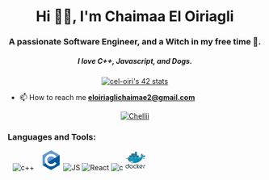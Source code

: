 <h1 align="center"> Hi  🧙‍♀️, I'm Chaimaa El Oiriagli </h1>
<h3 align="center"> A passionate Software Engineer, and a Witch in my free time 🤫.</h3>
<h5 align="center"> I love C++, Javascript, and Dogs. </h5>

<p align="center"><a href="https://profile.intra.42.fr/users/cel-oiri"><img src="https://badge.mediaplus.ma/darkblue/cel-oiri" alt="cel-oiri's 42 stats" /></a></p>

- 📫 How to reach me **eloiriaglichaimae2@gmail.com**

<p align="center"> <a href="https://github.com/ryo-ma/github-profile-trophy"><img src="https://github-profile-trophy.vercel.app/?username=Chellii" alt="Chellii" /></a> </p>

<h3 align="left">Languages and Tools:</h3>

<p align="left"> 
    <a style="margin: 10px;">
    <img src="https://upload.wikimedia.org/wikipedia/commons/1/18/ISO_C%2B%2B_Logo.svg" alt="c++" width="40" height="40"/> 
    </a>
    <img src="https://raw.githubusercontent.com/devicons/devicon/master/icons/c/c-original.svg" alt="c" width="40" height="40"/>
    <img src="https://upload.wikimedia.org/wikipedia/commons/thumb/9/99/Unofficial_JavaScript_logo_2.svg/1024px-Unofficial_JavaScript_logo_2.svg.png" alt="JS" width="40" height="40"/>
    <img  src="https://upload.wikimedia.org/wikipedia/commons/thumb/a/a7/React-icon.svg/1920px-React-icon.svg.png" alt="React" width="45" height="40"/>
    <img src="https://upload.wikimedia.org/wikipedia/commons/d/d9/Node.js_logo.svg" alt="c" width="45" height="40"/>
    <img src="https://raw.githubusercontent.com/devicons/devicon/master/icons/docker/docker-original-wordmark.svg" alt="docker" width="40" height="40"/>
</p>



